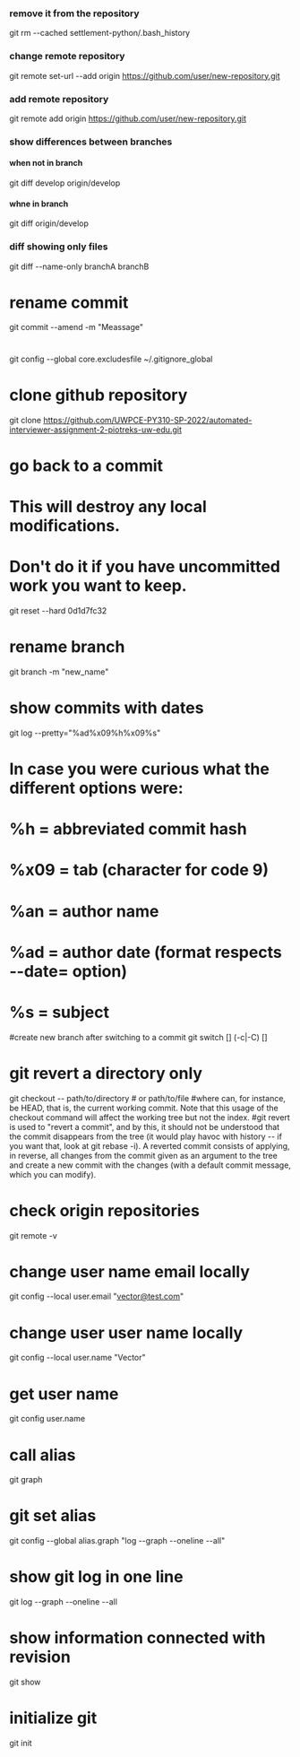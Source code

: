 ### remove it from the repository 
git rm --cached settlement-python/.bash_history

### change remote repository
git remote set-url --add origin https://github.com/user/new-repository.git

### add remote repository
git remote add origin https://github.com/user/new-repository.git

### show differences between branches
#### when not in branch
git diff develop origin/develop
#### whne in branch
git diff origin/develop

### diff showing only files
git diff --name-only branchA branchB

# rename commit
git commit --amend -m "Meassage"

# 
git config --global core.excludesfile ~/.gitignore_global


# clone github repository
git clone https://github.com/UWPCE-PY310-SP-2022/automated-interviewer-assignment-2-piotreks-uw-edu.git

# go back to a commit
# This will destroy any local modifications.
# Don't do it if you have uncommitted work you want to keep.
git reset --hard 0d1d7fc32

# rename branch
git branch -m "new_name"

# show commits with dates
git log --pretty="%ad%x09%h%x09%s"
# In case you were curious what the different options were:
# %h = abbreviated commit hash
# %x09 = tab (character for code 9)
# %an = author name
# %ad = author date (format respects --date= option)
# %s = subject

#create new branch after switching to a commit
git switch [<options>] (-c|-C) <new-branch> [<start-point>]

# git revert a directory only
git checkout <refspec> -- path/to/directory  # or path/to/file
#where <refspec> can, for instance, be HEAD, that is, the current working commit. Note that this usage of the checkout command will affect the working tree but not the index.
#git revert is used to "revert a commit", and by this, it should not be understood that the commit disappears from the tree (it would play havoc with history -- if you want that, look at git rebase -i). A reverted commit consists of applying, in reverse, all changes from the commit given as an argument to the tree and create a new commit with the changes (with a default commit message, which you can modify).

# check origin repositories
git remote -v

# change user name  email locally 
git config --local user.email "vector@test.com"

# change user user name locally 
git config --local user.name "Vector"

# get user name
git config user.name

# call alias
git graph

# git set alias
git config --global alias.graph "log --graph --oneline --all"

# show git log in one line
git log --graph --oneline --all

# show information connected with revision
git show

# initialize git
git init